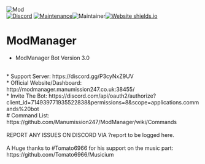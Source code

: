 ![Mod](https://user-images.githubusercontent.com/87551007/136203762-0a125500-6e44-46b7-a0d6-74e9eb185367.jpg)
<br>
[![Discord](https://img.shields.io/discord/787871047139328000?label=discord&color=7289DA&style=flat-square)](https://discord.gg/HguA6J58u9) [![Maintenance](https://img.shields.io/badge/Maintained%3F-yes-green.svg)](https://GitHub.com/Naereen/StrapDown.js/graphs/commit-activity)![Maintainer](https://img.shields.io/badge/maintainer-manumission247-blue)[![Website shields.io](https://img.shields.io/website-up-down-green-red/http/modmanager.manumission247.co.uk:38455/.svg)](http://modmanager.manumission247.co.uk:38455/)



# ModManager
* ModManager Bot Version 3.0
<br>
* Support Server: https://discord.gg/P3cyNxZ9UV
<br>
* Official Website/Dashboard: http://modmanager.manumission247.co.uk:38455/
<br>
* Invite The Bot: https://discord.com/api/oauth2/authorize?client_id=714939771935522838&permissions=8&scope=applications.commands%20bot
<br>
# Command List: https://github.com/Manumission247/ModManager/wiki/Commands
<br><br>
REPORT ANY ISSUES ON DISCORD VIA ?report <problem> to be logged here.
<br><br>
A Huge thanks to #Tomato6966 for his support on the music part: https://github.com/Tomato6966/Musicium

